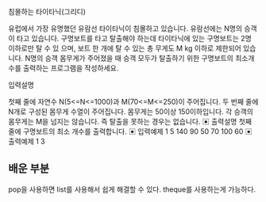 침몰하는 타이타닉(그리디)

유럽에서 가장 유명했던 유람선 타이타닉이 침몰하고 있습니다. 유람선에는 N명의 승객이 타고 
있습니다. 구명보트를 타고 탈출해야 하는데 타이타닉에 있는 구명보트는 2명 이하로만 탈 수 있
으며, 보트 한 개에 탈 수 있는 총 무게도 M kg 이하로 제한되어 있습니다.
N명의 승객 몸무게가 주어졌을 때 승객 모두가 탈출하기 위한 구명보트의 최소개수를 출력하는 
프로그램을 작성하세요.

입력설명

첫째 줄에 자연수 N(5<=N<=1000)과 M(70<=M<=250)이 주어집니다.
두 번째 줄에 N개로 구성된 몸무게 수열이 주어집니다. 몸무게는 50이상 150이하입니다.
각 승객의 몸무게는 M을 넘지는 않습니다. 즉 탈출을 못하는 경우는 없습니다.
▣ 출력설명
첫째 줄에 구명보트의 최소 개수를 출력합니다.
▣ 입력예제 1 
5 140
90 50 70 100 60
▣ 출력예제 1
3

## 배운 부분

pop을 사용하면 list를 사용해서 쉽게 해결할 수 있다. 
theque를 사용하는게 가능하다.
